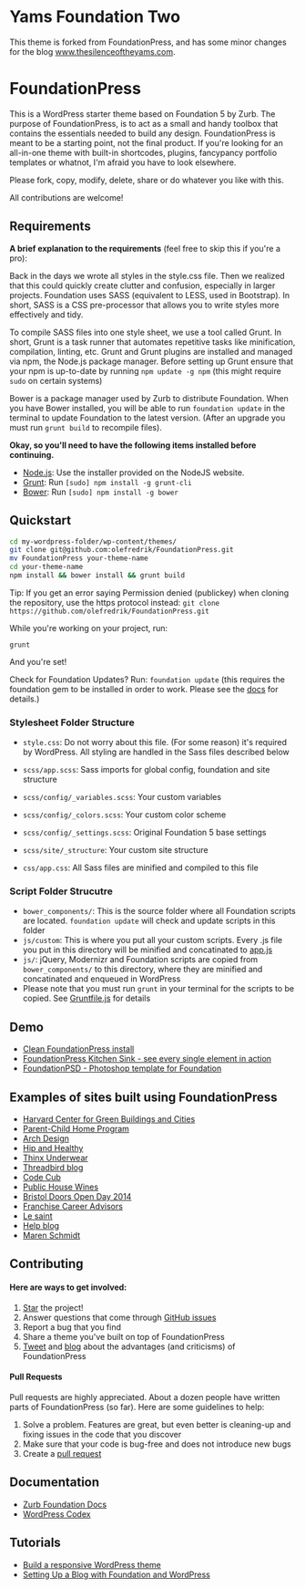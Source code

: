 # Yams Foundation Two

This theme is forked from FoundationPress, and has some minor changes for the blog www.thesilenceoftheyams.com.

# FoundationPress

This is a WordPress starter theme based on Foundation 5 by Zurb. The purpose of FoundationPress, is to act as a small and handy toolbox that contains the essentials needed to build any design. FoundationPress is meant to be a starting point, not the final product. If you're looking for an all-in-one theme with built-in shortcodes, plugins, fancypancy portfolio templates or whatnot, I'm afraid you have to look elsewhere.

Please fork, copy, modify, delete, share or do whatever you like with this. 

All contributions are welcome!

## Requirements

**A brief explanation to the requirements** (feel free to skip this if you're a pro):

Back in the days we wrote all styles in the style.css file. Then we realized that this could quickly create clutter and confusion, especially in larger projects. Foundation uses SASS (equivalent to LESS, used in Bootstrap). In short, SASS is a CSS pre-processor that allows you to write styles more effectively and tidy. 

To compile SASS files into one style sheet, we use a tool called Grunt. In short, Grunt is a task runner that automates repetitive tasks like minification, compilation, linting, etc. Grunt and Grunt plugins are installed and managed via npm, the Node.js package manager. Before setting up Grunt ensure that your npm is up-to-date by running ```npm update -g npm``` (this might require ```sudo``` on certain systems)

Bower is a package manager used by Zurb to distribute Foundation. When you have Bower installed, you will be able to run ```foundation update``` in the terminal to update Foundation to the latest version. (After an upgrade you must run ```grunt build``` to recompile files).


**Okay, so you'll need to have the following items installed before continuing.**

  * [Node.js](http://nodejs.org): Use the installer provided on the NodeJS website.
  * [Grunt](http://gruntjs.com/): Run `[sudo] npm install -g grunt-cli`
  * [Bower](http://bower.io): Run `[sudo] npm install -g bower`

## Quickstart

```bash
cd my-wordpress-folder/wp-content/themes/
git clone git@github.com:olefredrik/FoundationPress.git
mv FoundationPress your-theme-name
cd your-theme-name
npm install && bower install && grunt build
```

Tip: If you get an error saying Permission denied (publickey) when cloning the repository, use the https protocol instead:
```git clone https://github.com/olefredrik/FoundationPress.git```

While you're working on your project, run:

`grunt`

And you're set!

Check for Foundation Updates? Run:
`foundation update` 
(this requires the foundation gem to be installed in order to work. Please see the [docs](http://foundation.zurb.com/docs/sass.html) for details.)

### Stylesheet Folder Structure

  * `style.css`: Do not worry about this file. (For some reason) it's required by WordPress. All styling are handled in the Sass files described below

  * `scss/app.scss`: Sass imports for global config, foundation and site structure

  * `scss/config/_variables.scss`: Your custom variables
  * `scss/config/_colors.scss`: Your custom color scheme
  * `scss/config/_settings.scss`: Original Foundation 5 base settings

  * `scss/site/_structure`: Your custom site structure

  * `css/app.css`: All Sass files are minified and compiled to this file

### Script Folder Strucutre
  
  * `bower_components/`: This is the source folder where all Foundation scripts are located. `foundation update` will check and update scripts in this folder
  * `js/custom`: This is where you put all your custom scripts. Every .js file you put in this directory will be minified and concatinated to [app.js](https://github.com/olefredrik/FoundationPress/blob/master/js/app.js)
  * `js/`: jQuery, Modernizr and Foundation scripts are copied from `bower_components/` to this directory, where they are minified and concatinated and enqueued in WordPress
  * Please note that you must run `grunt` in your terminal for the scripts to be copied. See [Gruntfile.js](https://github.com/olefredrik/FoundationPress/blob/master/Gruntfile.js) for details

## Demo

* [Clean FoundationPress install](http://foundationpress.olefredrik.com/)
* [FoundationPress Kitchen Sink - see every single element in action](http://foundationpress.olefredrik.com/kitchen-sink/)
* [FoundationPSD - Photoshop template for Foundation](http://foundationpress.olefredrik.com/downloads/foundation-psd-template/)

## Examples of sites built using FoundationPress

* [Harvard Center for Green Buildings and Cities](http://www.harvardcgbc.org/)
* [Parent-Child Home Program](http://www.parent-child.org/)
* [Arch Design](http://archdesign.grafique.cz/)
* [Hip and Healthy](http://hipandhealthy.com)
* [Thinx Underwear](http://www.shethinx.com/)
* [Threadbird blog](http://blog.threadbird.com/)
* [Code Cub](http://www.thecodecub.com/)
* [Public House Wines](http://publichousewines.hstestsite.info/)
* [Bristol Doors Open Day 2014](http://www.bristoldoorsopenday.org/)
* [Franchise Career Advisors](http://franchisecareeradvisors.com)
* [Le saint](http://www.lesaint.ca)
* [Help blog](http://help.com/blog/)
* [Maren Schmidt](http://marenschmidt.com)

## Contributing
#### Here are ways to get involved:

1. [Star](https://github.com/olefredrik/FoundationPress/stargazers) the project!
2. Answer questions that come through [GitHub issues](https://github.com/olefredrik/FoundationPress/issues)
3. Report a bug that you find
4. Share a theme you've built on top of FoundationPress
5. [Tweet](https://twitter.com/intent/tweet?original_referer=http%3A%2F%2Ffoundationpress.olefredrik.com%2F&text=Check%20out%20FoundationPress%2C%20the%20ultimate%20%23WordPress%20starter-theme%20built%20on%20%23Foundation%205&tw_p=tweetbutton&url=http%3A%2F%2Ffoundationpress.olefredrik.com&via=olefredrik) and [blog](http://www.justinfriebel.com/my-first-experience-with-foundationpress-a-wordpress-starter-theme-106/) about the advantages (and criticisms) of FoundationPress

#### Pull Requests

Pull requests are highly appreciated. About a dozen people have written parts of FoundationPress (so far). Here are some guidelines to help:

1. Solve a problem. Features are great, but even better is cleaning-up and fixing issues in the code that you discover
2. Make sure that your code is bug-free and does not introduce new bugs
3. Create a [pull request](https://help.github.com/articles/creating-a-pull-request)

## Documentation

* [Zurb Foundation Docs](http://foundation.zurb.com/docs/)
* [WordPress Codex](http://codex.wordpress.org/)

## Tutorials

* [Build a responsive WordPress theme](http://www.webdesignermag.co.uk/tutorials/build-a-responsive-wordpress-theme/)
* [Setting Up a Blog with Foundation and WordPress](http://www.thecodecub.com/htmlcss/setting-up-a-blog-with-foundation-and-wordpress/)

